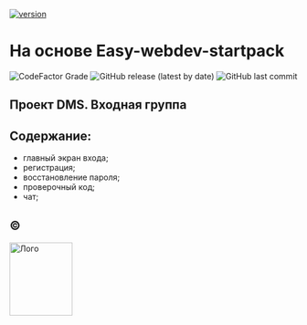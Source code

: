 [![version](https://img.shields.io/travis/MikeIv/gulp?style=plastic)]()


# На основе Easy-webdev-startpack

![CodeFactor Grade](https://img.shields.io/codefactor/grade/github/budfy/easy-webdev-startpack?style=plastic) ![GitHub release (latest by date)](https://img.shields.io/github/v/release/budfy/Easy-webdev-startpack?style=plastic) ![GitHub last commit](https://img.shields.io/github/last-commit/budfy/easy-webdev-startpack?style=plastic) 

## Проект DMS. Входная группа



## Содержание:

- главный экран входа;
- регистрация;
- восстановление пароля;
- проверочный код;
- чат;


©
---
<a href="https://mikeivanov.ru/">
<img align="left" width="110" height="128" alt="Лого" src="https://mikeiv.github.io/portfolio/img/my-logo.svg">
</a>
